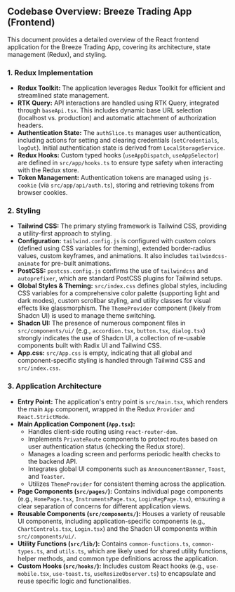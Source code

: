 ## Codebase Overview: Breeze Trading App (Frontend)

This document provides a detailed overview of the React frontend application for the Breeze Trading App, covering its architecture, state management (Redux), and styling.

### 1. Redux Implementation

*   **Redux Toolkit:** The application leverages Redux Toolkit for efficient and streamlined state management.
*   **RTK Query:** API interactions are handled using RTK Query, integrated through `baseApi.tsx`. This includes dynamic base URL selection (localhost vs. production) and automatic attachment of authorization headers.
*   **Authentication State:** The `authSlice.ts` manages user authentication, including actions for setting and clearing credentials (`setCredentials`, `logOut`). Initial authentication state is derived from `LocalStorageService`.
*   **Redux Hooks:** Custom typed hooks (`useAppDispatch`, `useAppSelector`) are defined in `src/app/hooks.ts` to ensure type safety when interacting with the Redux store.
*   **Token Management:** Authentication tokens are managed using `js-cookie` (via `src/app/api/auth.ts`), storing and retrieving tokens from browser cookies.

### 2. Styling

*   **Tailwind CSS:** The primary styling framework is Tailwind CSS, providing a utility-first approach to styling.
*   **Configuration:** `tailwind.config.js` is configured with custom colors (defined using CSS variables for theming), extended border-radius values, custom keyframes, and animations. It also includes `tailwindcss-animate` for pre-built animations.
*   **PostCSS:** `postcss.config.js` confirms the use of `tailwindcss` and `autoprefixer`, which are standard PostCSS plugins for Tailwind setups.
*   **Global Styles & Theming:** `src/index.css` defines global styles, including CSS variables for a comprehensive color palette (supporting light and dark modes), custom scrollbar styling, and utility classes for visual effects like glassmorphism. The `ThemeProvider` component (likely from Shadcn UI) is used to manage theme switching.
*   **Shadcn UI:** The presence of numerous component files in `src/components/ui/` (e.g., `accordion.tsx`, `button.tsx`, `dialog.tsx`) strongly indicates the use of Shadcn UI, a collection of re-usable components built with Radix UI and Tailwind CSS.
*   **App.css:** `src/App.css` is empty, indicating that all global and component-specific styling is handled through Tailwind CSS and `src/index.css`.

### 3. Application Architecture

*   **Entry Point:** The application's entry point is `src/main.tsx`, which renders the main `App` component, wrapped in the Redux `Provider` and `React.StrictMode`.
*   **Main Application Component (`App.tsx`):**
    *   Handles client-side routing using `react-router-dom`.
    *   Implements `PrivateRoute` components to protect routes based on user authentication status (checking the Redux store).
    *   Manages a loading screen and performs periodic health checks to the backend API.
    *   Integrates global UI components such as `AnnouncementBanner`, `Toast`, and `Toaster`.
    *   Utilizes `ThemeProvider` for consistent theming across the application.
*   **Page Components (`src/pages/`):** Contains individual page components (e.g., `HomePage.tsx`, `InstrumentsPage.tsx`, `LoginRegPage.tsx`), ensuring a clear separation of concerns for different application views.
*   **Reusable Components (`src/components/`):** Houses a variety of reusable UI components, including application-specific components (e.g., `ChartControls.tsx`, `Login.tsx`) and the Shadcn UI components within `src/components/ui/`.
*   **Utility Functions (`src/lib/`):** Contains `common-functions.ts`, `common-types.ts`, and `utils.ts`, which are likely used for shared utility functions, helper methods, and common type definitions across the application.
*   **Custom Hooks (`src/hooks/`):** Includes custom React hooks (e.g., `use-mobile.tsx`, `use-toast.ts`, `useResizeObserver.ts`) to encapsulate and reuse specific logic and functionalities.